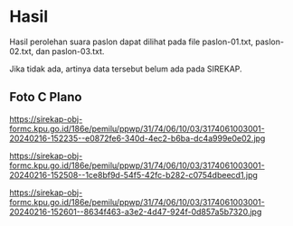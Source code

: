 # Hasil

Hasil perolehan suara paslon dapat dilihat pada file paslon-01.txt, paslon-02.txt, dan paslon-03.txt.

Jika tidak ada, artinya data tersebut belum ada pada SIREKAP.

## Foto C Plano

https://sirekap-obj-formc.kpu.go.id/186e/pemilu/ppwp/31/74/06/10/03/3174061003001-20240216-152235--e0872fe6-340d-4ec2-b6ba-dc4a999e0e02.jpg

https://sirekap-obj-formc.kpu.go.id/186e/pemilu/ppwp/31/74/06/10/03/3174061003001-20240216-152508--1ce8bf9d-54f5-42fc-b282-c0754dbeecd1.jpg

https://sirekap-obj-formc.kpu.go.id/186e/pemilu/ppwp/31/74/06/10/03/3174061003001-20240216-152601--8634f463-a3e2-4d47-924f-0d857a5b7320.jpg
